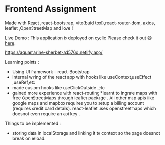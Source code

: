 # Frontend Assignment
Made with React ,react-bootstrap, vite(buid tool),react-router-dom, axios, leaflet ,OpenStreetMap and love !

Live Demo :
This application is deployed on cyclic Please check it out :smile: [here](https://aquamarine-sherbet-ad576d.netlify.app/).

https://aquamarine-sherbet-ad576d.netlify.app/

Learning points :
* Using UI framework - react-Bootstrap
* internal wiring of the react app with hooks like useContext,useEffect ,useRef,etc
* made custom hooks like useClickOutside ,etc
* gained more experience with react-routing
*learnt to ingrate maps with free OpenStreetMaps through leaflet package . 
All other map apis like google maps and mapbox requires you to setup a billing account (requires credit card details).
react-leaflet uses openstreetmaps which doesnot even require an api key .

Things to be implemented :
* storing data in localStorage and linking it to context so the page doesnot break on reload.
